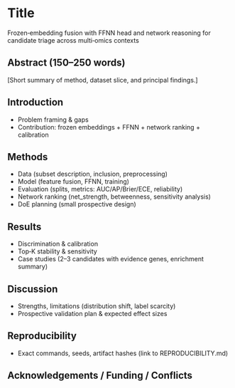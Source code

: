 # Title
Frozen‑embedding fusion with FFNN head and network reasoning for candidate triage across multi‑omics contexts

## Abstract (150–250 words)
[Short summary of method, dataset slice, and principal findings.]

## Introduction
- Problem framing & gaps
- Contribution: frozen embeddings + FFNN + network ranking + calibration

## Methods
- Data (subset description, inclusion, preprocessing)
- Model (feature fusion, FFNN, training)
- Evaluation (splits, metrics: AUC/AP/Brier/ECE, reliability)
- Network ranking (net_strength, betweenness, sensitivity analysis)
- DoE planning (small prospective design)

## Results
- Discrimination & calibration
- Top‑K stability & sensitivity
- Case studies (2–3 candidates with evidence genes, enrichment summary)

## Discussion
- Strengths, limitations (distribution shift, label scarcity)
- Prospective validation plan & expected effect sizes

## Reproducibility
- Exact commands, seeds, artifact hashes (link to REPRODUCIBILITY.md)

## Acknowledgements / Funding / Conflicts
